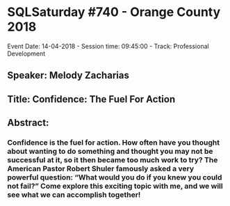 # SQLSaturday #740 - Orange County 2018
Event Date: 14-04-2018 - Session time: 09:45:00 - Track: Professional Development
## Speaker: Melody Zacharias
## Title: Confidence: The Fuel For Action
## Abstract:
### Confidence is the fuel for action.  How often have you thought about wanting to do something and thought you may not be successful at it, so it then became too much work to try?  The American Pastor Robert Shuler famously asked a very powerful question: “What would you do if you knew you could not fail?”  Come explore this exciting topic with me, and we will see what we can accomplish together!
